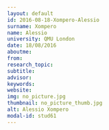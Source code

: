 ```yaml
---
layout: default 
id: 2016-08-18-Xompero-Alessio
surname: Xompero
name: Alessio
university: QMU London
date: 18/08/2016
aboutme: 
from: 
research_topic: 
subtitle: 
advisor: 
keywords: 
website: 
img: no_picture.jpg
thumbnail: no_picture_thumb.jpg
alt: Alessio Xompero
modal-id: stud61
---
```

